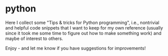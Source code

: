 # python
Here I collect some "Tips &amp; tricks for Python programming", i.e., 
nontrivial and helpful code snippets that I want to keep for my own reference 
(usually since it took me some time to figure out how to make something work) 
and maybe of interest to others.

Enjoy - and let me know if you have suggestions for improvements!
